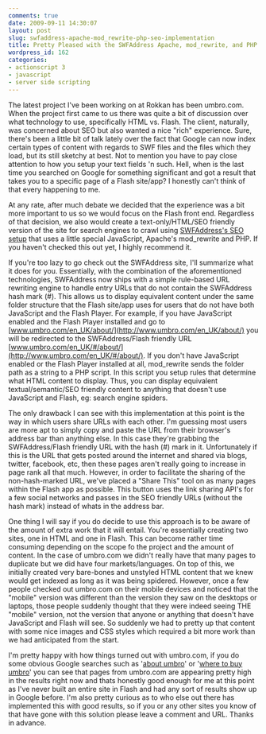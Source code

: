 ```yaml
---
comments: true
date: 2009-09-11 14:30:07
layout: post
slug: swfaddress-apache-mod_rewrite-php-seo-implementation
title: Pretty Pleased with the SWFAddress Apache, mod_rewrite, and PHP SEO Implementation
wordpress_id: 162
categories:
- actionscript 3
- javascript
- server side scripting
---
```


The latest project I've been working on at Rokkan has been umbro.com. When the project first came to us there was quite a bit of discussion over what technology to use, specifically HTML vs. Flash. The client, naturally, was concerned about SEO but also wanted a nice "rich" experience. Sure, there's been a little bit of talk lately over the fact that Google can now index certain types of content with regards to SWF files and the files which they load, but its still sketchy at best. Not to mention you have to pay close attention to how you setup your text fields 'n such. Hell, when is the last time you searched on Google for something significant and got a result that takes you to a specific page of a Flash site/app? I honestly can't think of that every happening to me.



At any rate, after much debate we decided that the experience was a bit more important to us so we would focus on the Flash front end. Regardless of that decision, we also would create a text-only/HTML/SEO friendly version of the site for search engines to crawl using [SWFAddress's SEO setup](http://www.asual.com/swfaddress/) that uses a little special JavaScript, Apache's mod_rewrite and PHP. If you haven't checked this out yet, I highly recommend it.

If you're too lazy to go check out the SWFAddress site, I'll summarize what it does for you. Essentially, with the combination of the aforementioned technologies, SWFAddress now ships with a simple rule-based URL rewriting engine to handle entry URLs that do not contain the SWFAddress hash mark (#). This allows us to display equivalent content under the same folder structure that the Flash site/app uses for users that do not have both JavaScript and the Flash Player. For example, if you have JavaScript enabled and the Flash Player installed and go to [www.umbro.com/en_UK/about/](http://www.umbro.com/en_UK/about/) you will be redirected to the SWFAddress/Flash friendly URL [www.umbro.com/en_UK/#/about/](http://www.umbro.com/en_UK/#/about/). If you don't have JavaScript enabled or the Flash Player installed at all, mod_rewrite sends the folder path as a string to a PHP script. In this script you setup rules that determine what HTML content to display. Thus, you can display equivalent textual/semantic/SEO friendly content to anything that doesn't use JavaScript and Flash, eg: search engine spiders.

The only drawback I can see with this implementation at this point is the way in which users share URLs with each other. I'm guessing most users are more apt to simply copy and paste the URL from their browser's address bar than anything else. In this case they're grabbing the SWFAddress/Flash friendly URL with the hash (#) mark in it. Unfortunately if this is the URL that gets posted around the internet and shared via blogs, twitter, facebook, etc, then these pages aren't really going to increase in page rank all that much. However, in order to facilitate the sharing of the non-hash-marked URL, we've placed a "Share This" tool on as many pages within the Flash app as possible. This button uses the link sharing API's for a few social networks and passes in the SEO friendly URLs (without the hash mark) instead of whats in the address bar.

One thing I will say if you do decide to use this approach is to be aware of the amount of extra work that it will entail. You're essentially creating two sites, one in HTML and one in Flash. This can become rather time consuming depending on the scope fo the project and the amount of content. In the case of umbro.com we didn't really have that many pages to duplicate but we did have four markets/languages. On top of this, we initially created very bare-bones and unstyled HTML content that we knew would get indexed as long as it was being spidered. However, once a few people checked out umbro.com on their mobile devices and noticed that the "mobile" version was different than the version they saw on the desktops or laptops, those people suddenly thought that they were indeed seeing THE "mobile" version, not the version that anyone or anything that doesn't have JavaScript and Flash will see. So suddenly we had to pretty up that content with some nice images and CSS styles which required a bit more work than we had anticipated from the start.

I'm pretty happy with how things turned out with umbro.com, if you do some obvious Google searches such as '[about umbro](http://www.google.com/search?rlz=1C1GGLS_enUS291US304&sourceid=chrome&ie=UTF-8&q=about+umbro)' or '[where to buy umbro](http://www.google.com/search?hl=en&rlz=1C1GGLS_enUS291US304&q=where+to+buy+umbro&aq=f&oq=&aqi=g10)' you can see that pages from umbro.com are appearing pretty high in the results right now and thats honestly good enough for me at this point as I've never built an entire site in Flash and had any sort of results show up in Google before. I'm also pretty curious as to who else out there has implemented this with good results, so if you or any other sites you know of that have gone with this solution please leave a comment and URL. Thanks in advance.

